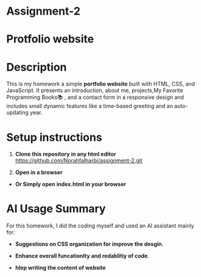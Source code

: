 # Assignment-2
# Protfolio website

# Description
This is my homework a simple **portfolio website** built with HTML, CSS, and JavaScript. It presents an introduction, about me, projects,My Favorite Programming Books📚 , and a contact form in a responsive design and includes small dynamic features like a time-based greeting and an auto-updating year.  


# Setup instructions
1. **Clone this repository in any html editor**  
   https://github.com/Norahfalharbi/assignment-2.git
  
2. **Open in a browser**

- **Or Simply open index.html in your browser**


# AI Usage Summary
For this homework, I did the coding myself and used an AI assistant mainly for:

- **Suggestions on CSS organization for improve the desgin**.

- **Enhance overall funcationlty and redablitiy of code**.

- **hlep writing the content of website**
